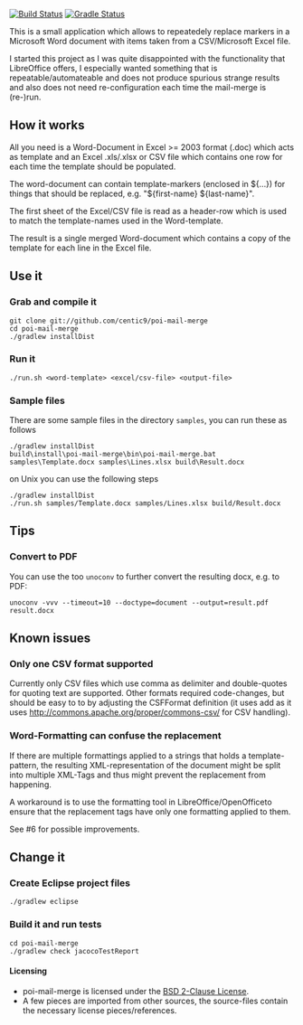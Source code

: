 [![Build Status](https://travis-ci.org/centic9/poi-mail-merge.svg)](https://travis-ci.org/centic9/poi-mail-merge) [![Gradle Status](https://gradleupdate.appspot.com/centic9/poi-mail-merge/status.svg?branch=master)](https://gradleupdate.appspot.com/centic9/poi-mail-merge/status)

This is a small application which allows to repeatedely replace markers in a Microsoft Word document with items taken from a CSV/Microsoft Excel file. 

I started this project as I was quite disappointed with the functionality that LibreOffice offers, I especially wanted something that is repeatable/automateable
and does not produce spurious strange results and also does not need re-configuration each time the mail-merge is (re-)run.

## How it works

All you need is a Word-Document in Excel >= 2003 format (.doc) which acts as template and an Excel .xls/.xlsx or CSV file which contains one row for each time the template should be populated.

The word-document can contain template-markers (enclosed in ${...}) for things that should be replaced, e.g. "${first-name} ${last-name}".

The first sheet of the Excel/CSV file is read as a header-row which is used to match the template-names used in the Word-template.

The result is a single merged Word-document which contains a copy of the template for each line in the Excel file.

## Use it

### Grab and compile it

    git clone git://github.com/centic9/poi-mail-merge
    cd poi-mail-merge
    ./gradlew installDist

### Run it

    ./run.sh <word-template> <excel/csv-file> <output-file>

### Sample files

There are some sample files in the directory `samples`, you can run these as follows

    ./gradlew installDist
	build\install\poi-mail-merge\bin\poi-mail-merge.bat samples\Template.docx samples\Lines.xlsx build\Result.docx

on Unix you can use the following steps

    ./gradlew installDist
	./run.sh samples/Template.docx samples/Lines.xlsx build/Result.docx
	
## Tips

### Convert to PDF

You can use the too ```unoconv``` to further convert the resulting docx, e.g. to PDF:

    unoconv -vvv --timeout=10 --doctype=document --output=result.pdf result.docx

## Known issues

### Only one CSV format supported

Currently only CSV files which use comma as delimiter and double-quotes for quoting text are supported. Other formats required code-changes, but should be easy to to by adjusting the CSFFormat definition (it uses add as it uses http://commons.apache.org/proper/commons-csv/ for CSV handling).

### Word-Formatting can confuse the replacement

If there are multiple formattings applied to a strings that holds a template-pattern, the resulting XML-representation of the document might be split into multiple XML-Tags and thus might prevent the replacement from happening. 

A workaround is to use the formatting tool in LibreOffice/OpenOfficeto ensure that the replacement tags have only one formatting applied to them. 

See #6 for possible improvements.
## Change it

### Create Eclipse project files

    ./gradlew eclipse

### Build it and run tests

    cd poi-mail-merge
    ./gradlew check jacocoTestReport

#### Licensing

* poi-mail-merge is licensed under the [BSD 2-Clause License].
* A few pieces are imported from other sources, the source-files contain the necessary license pieces/references.

[BSD 2-Clause License]: http://www.opensource.org/licenses/bsd-license.php
